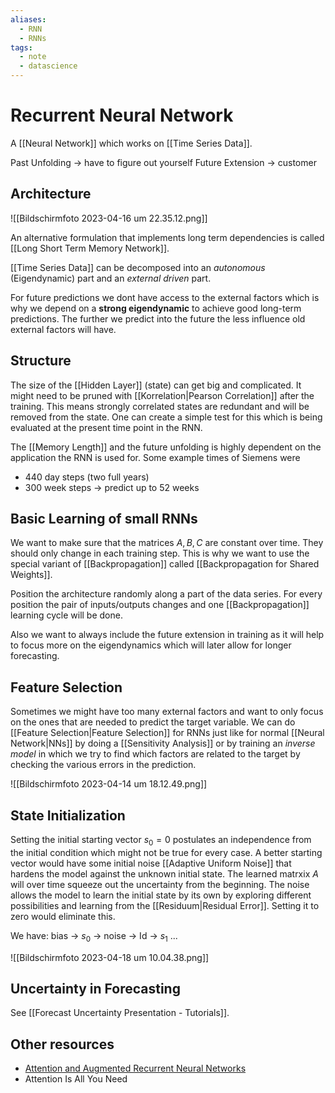 ```yaml
---
aliases:
  - RNN
  - RNNs
tags:
  - note
  - datascience
---
```


# Recurrent Neural Network

A [[Neural Network]] which works on [[Time Series Data]].

Past Unfolding → have to figure out yourself
Future Extension → customer

## Architecture

![[Bildschirm­foto 2023-04-16 um 22.35.12.png]]

An alternative formulation that implements long term dependencies is called [[Long Short Term Memory Network]].

[[Time Series Data]] can be decomposed into an _autonomous_ (Eigendynamic) part and an _external driven_ part.

For future predictions we dont have access to the external factors which is why we depend on a **strong eigendynamic** to achieve good long-term predictions. The further we predict into the future the less influence old external factors will have.

## Structure

The size of the [[Hidden Layer]] (state) can get big and complicated. It might need to be pruned with [[Korrelation|Pearson Correlation]] after the training. This means strongly correlated states are redundant and will be removed from the state. One can create a simple test for this which is being evaluated at the present time point in the RNN.

The [[Memory Length]] and the future unfolding is highly dependent on the application the RNN is used for.
Some example times of Siemens were

- 440 day steps (two full years)
- 300 week steps → predict up to 52 weeks

## Basic Learning of small RNNs

We want to make sure that the matrices $A,B,C$ are constant over time. They should only change in each training step. This is why we want to use the special variant of [[Backpropagation]] called [[Backpropagation for Shared Weights]].

Position the architecture randomly along a part of the data series. For every position the pair of inputs/outputs changes and one [[Backpropagation]] learning cycle will be done.

Also we want to always include the future extension in training as it will help to focus more on the eigendynamics which will later allow for longer forecasting.

## Feature Selection

Sometimes we might have too many external factors and want to only focus on the ones that are needed to predict the target variable. We can do [[Feature Selection|Feature Selection]] for RNNs just like for normal [[Neural Network|NNs]] by doing a [[Sensitivity Analysis]] or by training an _inverse model_ in which we try to find which factors are related to the target by checking the various errors in the prediction.

![[Bildschirm­foto 2023-04-14 um 18.12.49.png]]

## State Initialization

Setting the initial starting vector $s_0=0$ postulates an independence from the initial condition which might not be true for every case.
A better starting vector would have some initial noise [[Adaptive Uniform Noise]] that hardens the model against the unknown initial state. The learned matrxix $A$ will over time squeeze out the uncertainty from the beginning.
The noise allows the model to learn the initial state by its own by exploring different possibilities and learning from the [[Residuum|Residual Error]]. Setting it to zero would eliminate this.

We have:
bias → $s_0$ → noise → Id → $s_1$ ...

![[Bildschirm­foto 2023-04-18 um 10.04.38.png]]


## Uncertainty in Forecasting

See [[Forecast Uncertainty Presentation - Tutorials]].

## Other resources

- [Attention and Augmented Recurrent Neural Networks](https://distill.pub/2016/augmented-rnns/)
- Attention Is All You Need 
